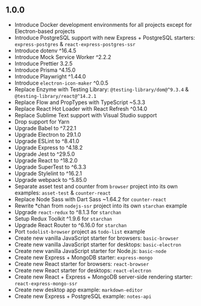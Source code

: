 ## 1.0.0

-   Introduce Docker development environments for all projects except for Electron-based projects
-   Introduce PostgreSQL support with new Express + PostgreSQL starters: `express-postgres` & `react-express-postgres-ssr`
-   Introduce dotenv ^16.4.5
-   Introduce Mock Service Worker ^2.2.2
-   Introduce Prettier 3.2.5
-   Introduce Prisma ^4.15.0
-   Introduce Playwright ^1.44.0
-   Introduce `electron-icon-maker` ^0.0.5
-   Replace Enzyme with Testing Library: `@testing-library/dom@^9.3.4` & `@testing-library/react@^14.2.1`
-   Replace Flow and PropTypes with TypeScript ~5.3.3
-   Replace React Hot Loader with React Refresh ^0.14.0
-   Replace Sublime Text support with Visual Studio support
-   Drop support for Yarn
-   Upgrade Babel to ^7.22.1
-   Upgrade Electron to 29.1.0
-   Upgrade ESLint to ^8.41.0
-   Upgrade Express to ^4.18.2
-   Upgrade Jest to ^29.5.0
-   Upgrade React to ^18.2.0
-   Upgrade SuperTest to ^6.3.3
-   Upgrade Stylelint to ^16.2.1
-   Upgrade webpack to ^5.85.0
-   Separate asset test and counter from `browser` project into its own examples: `asset-test` & `counter-react`
-   Replace Node Sass with Dart Sass ~1.64.2 for `counter-react`
-   Rewrite \*chan from `nodejs-ssr` project into its own `starchan` example
-   Upgrade `react-redux` to ^8.1.3 for `starchan`
-   Setup Redux Toolkit ^1.9.6 for `starchan`
-   Upgrade React Router to ^6.16.0 for `starchan`
-   Port `todolist-browser` project as `todo-list` example
-   Create new vanilla JavaScript starter for browsers: `basic-browser`
-   Create new vanilla JavaScript starter for desktops: `basic-electron`
-   Create new vanilla JavaScript starter for Node.js: `basic-node`
-   Create new Express + MongoDB starter: `express-mongo`
-   Create new React starter for browsers: `react-browser`
-   Create new React starter for desktops: `react-electron`
-   Create new React + Express + MongoDB server-side rendering starter: `react-express-mongo-ssr`
-   Create new desktop app example: `markdown-editor`
-   Create new Express + PostgreSQL example: `notes-api`

